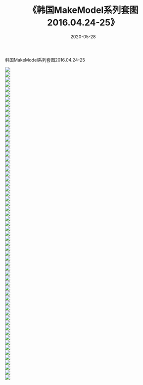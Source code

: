 ﻿---
layout: post
title:  《韩国MakeModel系列套图2016.04.24-25》
date:   2020-05-28
img: http://imgx.orgx.ga/漏D/网络美图/2020/韩国MakeModel系列套图2016.04.24-25/000.jpg
categories: [美女, 清纯, 唯美]
---

韩国MakeModel系列套图2016.04.24-25

  ![](http://imgx.orgx.ga/漏D/网络美图/2020/韩国MakeModel系列套图2016.04.24-25/001.jpg) <br> ![](http://imgx.orgx.ga/漏D/网络美图/2020/韩国MakeModel系列套图2016.04.24-25/002.jpg) <br> ![](http://imgx.orgx.ga/漏D/网络美图/2020/韩国MakeModel系列套图2016.04.24-25/003.jpg) <br> ![](http://imgx.orgx.ga/漏D/网络美图/2020/韩国MakeModel系列套图2016.04.24-25/004.jpg) <br> ![](http://imgx.orgx.ga/漏D/网络美图/2020/韩国MakeModel系列套图2016.04.24-25/005.jpg) <br> ![](http://imgx.orgx.ga/漏D/网络美图/2020/韩国MakeModel系列套图2016.04.24-25/006.jpg) <br> ![](http://imgx.orgx.ga/漏D/网络美图/2020/韩国MakeModel系列套图2016.04.24-25/007.jpg) <br> ![](http://imgx.orgx.ga/漏D/网络美图/2020/韩国MakeModel系列套图2016.04.24-25/008.jpg) <br> ![](http://imgx.orgx.ga/漏D/网络美图/2020/韩国MakeModel系列套图2016.04.24-25/009.jpg) <br> ![](http://imgx.orgx.ga/漏D/网络美图/2020/韩国MakeModel系列套图2016.04.24-25/010.jpg) <br> ![](http://imgx.orgx.ga/漏D/网络美图/2020/韩国MakeModel系列套图2016.04.24-25/011.jpg) <br> ![](http://imgx.orgx.ga/漏D/网络美图/2020/韩国MakeModel系列套图2016.04.24-25/012.jpg) <br> ![](http://imgx.orgx.ga/漏D/网络美图/2020/韩国MakeModel系列套图2016.04.24-25/013.jpg) <br> ![](http://imgx.orgx.ga/漏D/网络美图/2020/韩国MakeModel系列套图2016.04.24-25/014.jpg) <br> ![](http://imgx.orgx.ga/漏D/网络美图/2020/韩国MakeModel系列套图2016.04.24-25/015.jpg) <br> ![](http://imgx.orgx.ga/漏D/网络美图/2020/韩国MakeModel系列套图2016.04.24-25/016.jpg) <br> ![](http://imgx.orgx.ga/漏D/网络美图/2020/韩国MakeModel系列套图2016.04.24-25/017.jpg) <br> ![](http://imgx.orgx.ga/漏D/网络美图/2020/韩国MakeModel系列套图2016.04.24-25/018.jpg) <br> ![](http://imgx.orgx.ga/漏D/网络美图/2020/韩国MakeModel系列套图2016.04.24-25/019.jpg) <br> ![](http://imgx.orgx.ga/漏D/网络美图/2020/韩国MakeModel系列套图2016.04.24-25/020.jpg) <br> ![](http://imgx.orgx.ga/漏D/网络美图/2020/韩国MakeModel系列套图2016.04.24-25/021.jpg) <br> ![](http://imgx.orgx.ga/漏D/网络美图/2020/韩国MakeModel系列套图2016.04.24-25/022.jpg) <br> ![](http://imgx.orgx.ga/漏D/网络美图/2020/韩国MakeModel系列套图2016.04.24-25/023.jpg) <br> ![](http://imgx.orgx.ga/漏D/网络美图/2020/韩国MakeModel系列套图2016.04.24-25/024.jpg) <br> ![](http://imgx.orgx.ga/漏D/网络美图/2020/韩国MakeModel系列套图2016.04.24-25/025.jpg) <br> ![](http://imgx.orgx.ga/漏D/网络美图/2020/韩国MakeModel系列套图2016.04.24-25/026.jpg) <br> ![](http://imgx.orgx.ga/漏D/网络美图/2020/韩国MakeModel系列套图2016.04.24-25/027.jpg) <br> ![](http://imgx.orgx.ga/漏D/网络美图/2020/韩国MakeModel系列套图2016.04.24-25/028.jpg) <br> ![](http://imgx.orgx.ga/漏D/网络美图/2020/韩国MakeModel系列套图2016.04.24-25/029.jpg) <br> ![](http://imgx.orgx.ga/漏D/网络美图/2020/韩国MakeModel系列套图2016.04.24-25/030.jpg) <br> ![](http://imgx.orgx.ga/漏D/网络美图/2020/韩国MakeModel系列套图2016.04.24-25/031.jpg) <br> ![](http://imgx.orgx.ga/漏D/网络美图/2020/韩国MakeModel系列套图2016.04.24-25/032.jpg) <br> ![](http://imgx.orgx.ga/漏D/网络美图/2020/韩国MakeModel系列套图2016.04.24-25/033.jpg) <br> ![](http://imgx.orgx.ga/漏D/网络美图/2020/韩国MakeModel系列套图2016.04.24-25/034.jpg) <br> ![](http://imgx.orgx.ga/漏D/网络美图/2020/韩国MakeModel系列套图2016.04.24-25/035.jpg) <br> ![](http://imgx.orgx.ga/漏D/网络美图/2020/韩国MakeModel系列套图2016.04.24-25/036.jpg) <br> ![](http://imgx.orgx.ga/漏D/网络美图/2020/韩国MakeModel系列套图2016.04.24-25/037.jpg) <br> ![](http://imgx.orgx.ga/漏D/网络美图/2020/韩国MakeModel系列套图2016.04.24-25/038.jpg) <br> ![](http://imgx.orgx.ga/漏D/网络美图/2020/韩国MakeModel系列套图2016.04.24-25/039.jpg) <br> ![](http://imgx.orgx.ga/漏D/网络美图/2020/韩国MakeModel系列套图2016.04.24-25/040.jpg) <br> ![](http://imgx.orgx.ga/漏D/网络美图/2020/韩国MakeModel系列套图2016.04.24-25/041.jpg) <br> ![](http://imgx.orgx.ga/漏D/网络美图/2020/韩国MakeModel系列套图2016.04.24-25/042.jpg) <br> ![](http://imgx.orgx.ga/漏D/网络美图/2020/韩国MakeModel系列套图2016.04.24-25/043.jpg) <br> ![](http://imgx.orgx.ga/漏D/网络美图/2020/韩国MakeModel系列套图2016.04.24-25/044.jpg) <br> ![](http://imgx.orgx.ga/漏D/网络美图/2020/韩国MakeModel系列套图2016.04.24-25/045.jpg) <br> ![](http://imgx.orgx.ga/漏D/网络美图/2020/韩国MakeModel系列套图2016.04.24-25/046.jpg) <br> ![](http://imgx.orgx.ga/漏D/网络美图/2020/韩国MakeModel系列套图2016.04.24-25/047.jpg) <br> ![](http://imgx.orgx.ga/漏D/网络美图/2020/韩国MakeModel系列套图2016.04.24-25/048.jpg) <br> ![](http://imgx.orgx.ga/漏D/网络美图/2020/韩国MakeModel系列套图2016.04.24-25/049.jpg) <br> ![](http://imgx.orgx.ga/漏D/网络美图/2020/韩国MakeModel系列套图2016.04.24-25/050.jpg) <br> ![](http://imgx.orgx.ga/漏D/网络美图/2020/韩国MakeModel系列套图2016.04.24-25/051.jpg) <br> ![](http://imgx.orgx.ga/漏D/网络美图/2020/韩国MakeModel系列套图2016.04.24-25/052.jpg) <br> ![](http://imgx.orgx.ga/漏D/网络美图/2020/韩国MakeModel系列套图2016.04.24-25/053.jpg) <br> ![](http://imgx.orgx.ga/漏D/网络美图/2020/韩国MakeModel系列套图2016.04.24-25/054.jpg) <br> ![](http://imgx.orgx.ga/漏D/网络美图/2020/韩国MakeModel系列套图2016.04.24-25/055.jpg) <br> ![](http://imgx.orgx.ga/漏D/网络美图/2020/韩国MakeModel系列套图2016.04.24-25/056.jpg) <br> ![](http://imgx.orgx.ga/漏D/网络美图/2020/韩国MakeModel系列套图2016.04.24-25/057.jpg) <br> ![](http://imgx.orgx.ga/漏D/网络美图/2020/韩国MakeModel系列套图2016.04.24-25/058.jpg) <br> ![](http://imgx.orgx.ga/漏D/网络美图/2020/韩国MakeModel系列套图2016.04.24-25/059.jpg) <br> ![](http://imgx.orgx.ga/漏D/网络美图/2020/韩国MakeModel系列套图2016.04.24-25/060.jpg) <br> ![](http://imgx.orgx.ga/漏D/网络美图/2020/韩国MakeModel系列套图2016.04.24-25/061.jpg) <br> ![](http://imgx.orgx.ga/漏D/网络美图/2020/韩国MakeModel系列套图2016.04.24-25/062.jpg) <br> ![](http://imgx.orgx.ga/漏D/网络美图/2020/韩国MakeModel系列套图2016.04.24-25/063.jpg) <br>